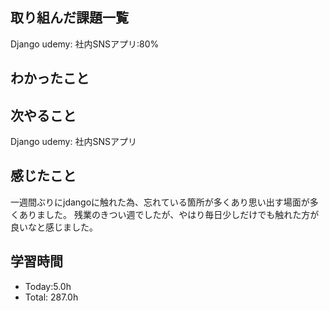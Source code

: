 ## 取り組んだ課題一覧
Django udemy: 社内SNSアプリ:80%
## わかったこと

## 次やること
Django udemy: 社内SNSアプリ
## 感じたこと
一週間ぶりにjdangoに触れた為、忘れている箇所が多くあり思い出す場面が多くありました。
残業のきつい週でしたが、やはり毎日少しだけでも触れた方が良いなと感じました。

## 学習時間
- Today:5.0h
- Total: 287.0h
